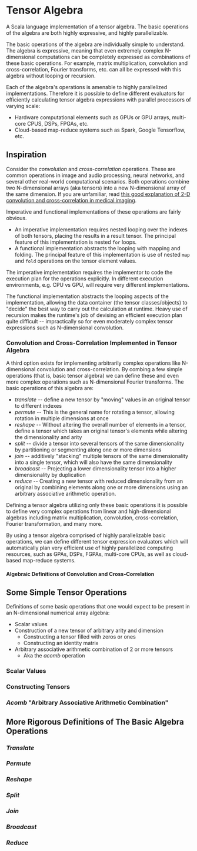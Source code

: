 # Tensor Algebra

A Scala language implementation of a tensor algebra. The basic operations of
the algebra are both highly expressive, and highly parallelizable.

The basic operations of the algebra are individually simple to understand. The
algebra is expressive, meaning that even extremely complex N-dimensional computations
can be completely expressed as combinations of these basic operations. For example,
 matrix multiplication, convolution and cross-correlation, Fourier
transforms, etc. can all be expressed with this algebra without looping or recursion.

Each of the algebra's operations is amenable to highly parallelized implementations.
Therefore it is possible to define different evaluators for efficiently calculating
tensor algebra expressions with parallel processors of
varying scale:
* Hardware computational elements such as GPUs or GPU arrays, multi-core CPUS,
  DSPs, FPGAs, etc.
* Cloud-based map-reduce systems such as Spark, Google Tensorflow, etc.

## Inspiration

Consider the *convolution* and *cross-correlation* operations. These are common
operations in image and audio processing, neural networks, and several other
real-world computational scenarios. Both operations combine two N-dimensional
arrays (aka tensors) into a new N-dimensional array of the same dimension.
If you are unfamiliar, read [this good explanation of 2-D convolution and
cross-correlation in medical imaging](https://glassboxmedicine.com/2019/07/26/convolution-vs-cross-correlation/).

Imperative and functional implementations of these operations are fairly obvious.

* An imperative implementation requires nested looping over the indexes of both
  tensors, placing the results in a result tensor. The principal feature
  of this implementation is nested `for` loops.
* A functional implementation abstracts the looping with mapping and folding. The
  principal feature of this implementation is use of nested `map` and `fold` operations
  on the tensor element values.

The imperative implementation requires the implementor to code the execution
plan for the operations explicitly. In different execution environments, e.g. CPU vs
GPU, will require very different implementations.

The functional implementation abstracts the looping aspects of the implementation,
allowing the data container (the tensor classes/objects) to "decide" the best
way to carry out the calculation at runtime. Heavy use of recursion makes the runtime's
job of devising an efficient execution plan quite difficult -- impractically so
for even moderately complex tensor expressions such as N-dimensional convolution.

### Convolution and Cross-Correlation Implemented in Tensor Algebra

A third option exists for implementing arbitrarily complex operations like N-dimensional
convolution and cross-correlation. By combing a few simple operations (that is,
basic tensor algebra) we can define these and even more complex operations such as
N-dimensional Fourier transforms. The basic operations of this algebra are:
* *translate* -- define a new tensor by "moving" values in an original
  tensor to different indexes
* *permute* -- This is the general name for rotating a tensor, allowing rotation
  in multiple dimensions at once
* *reshape* -- Without altering the overall number of elements in a tensor, define
  a tensor which takes an original tensor's elements while altering the dimensionality
  and arity
* *split* -- divide a tensor into several tensors of the same
  dimensionality by partitioning or segmenting along one or more dimensions
* *join* -- additively "stacking" multiple tensors of the same dimensionality
  into a single tensor, which will also have the same dimensionality
* *broadcast* -- Projecting a lower dimensionality tensor into a higher
  dimensionality by duplication
* *reduce* -- Creating a new tensor with reduced dimensionality from an original
  by combining elements along one or more dimensions using an arbitrary associative
  arithmetic operation.

Defining a tensor algebra utilizing only these basic operations it is possible
to define very complex operations from linear and high-dimensional algebras including
matrix multiplication, convolution, cross-correlation, Fourier transformation, and
many more.

By using a tensor algebra comprised of highly parallelizable basic operations,
we can define different tensor expression evaluators which will automatically
plan very efficient use of highly parallelized computing resources, such as GPAs,
DSPs, FGPAs, multi-core CPUs, as well as cloud-based map-reduce systems.

#### Algebraic Definitions of Convolution and Cross-Correlation

## Some Simple Tensor Operations

Definitions of some basic operations that one would expect to be present in
an N-dimensional numerical array algebra:
* Scalar values
* Construction of a new tensor of arbitrary arity and dimension
  * Constructing a tensor filled with zeros or ones
  * Constructing an identity matrix
* Arbitrary associative arithmetic combination of 2 or more tensors
  * Aka the *acomb* operation

### Scalar Values

### Constructing Tensors

### *Acomb* "Arbitrary Associative Arithmetic Combination"

## More Rigorous Definitions of The Basic Algebra Operations

### *Translate*

### *Permute*

### *Reshape*

### *Split*

### *Join*

### *Broadcast*

### *Reduce*
